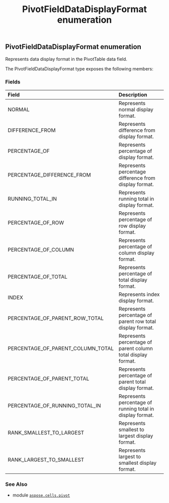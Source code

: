 ﻿---
title: PivotFieldDataDisplayFormat enumeration
second_title: Aspose.Cells for Python via .NET API References
description: 
type: docs
weight: 210
url: /aspose.cells.pivot/pivotfielddatadisplayformat/
is_root: false
---

## PivotFieldDataDisplayFormat enumeration

Represents data display format in the PivotTable data field.



The PivotFieldDataDisplayFormat type exposes the following members:

### Fields
| Field | Description |
| :- | :- |
| NORMAL | Represents normal display format. |
| DIFFERENCE_FROM | Represents difference from display format. |
| PERCENTAGE_OF | Represents percentage of display format. |
| PERCENTAGE_DIFFERENCE_FROM | Represents percentage difference from  display format. |
| RUNNING_TOTAL_IN | Represents running total in display format. |
| PERCENTAGE_OF_ROW | Represents percentage of row display format. |
| PERCENTAGE_OF_COLUMN | Represents percentage of column display format. |
| PERCENTAGE_OF_TOTAL | Represents percentage of total display format. |
| INDEX | Represents index display format. |
| PERCENTAGE_OF_PARENT_ROW_TOTAL | Represents percentage of parent row total display format. |
| PERCENTAGE_OF_PARENT_COLUMN_TOTAL | Represents percentage of parent column total display format. |
| PERCENTAGE_OF_PARENT_TOTAL | Represents percentage of parent total display format. |
| PERCENTAGE_OF_RUNNING_TOTAL_IN | Represents percentage of running total in display format. |
| RANK_SMALLEST_TO_LARGEST | Represents smallest to largest display format. |
| RANK_LARGEST_TO_SMALLEST | Represents largest to smallest display format. |



### See Also
* module [`aspose.cells.pivot`](..)
